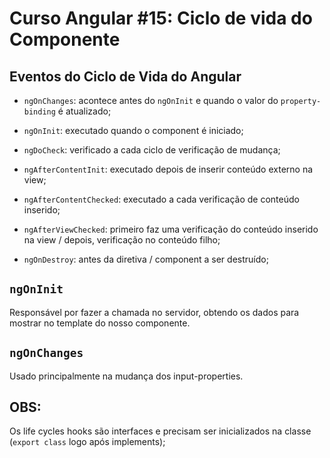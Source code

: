 # Curso Angular #15: Ciclo de vida do Componente  
  
## Eventos do Ciclo de Vida do Angular  
    
* `ngOnChanges`: acontece antes do `ngOnInit` e quando o valor do `property-binding` é atualizado;  
  
* `ngOnInit`: executado quando o component é iniciado;  
  
* `ngDoCheck`: verificado a cada ciclo de verificação de mudança;    
  
* `ngAfterContentInit`: executado depois de inserir conteúdo externo na view;  
  
* `ngAfterContentChecked`: executado a cada verificação de conteúdo inserido;  
  
* `ngAfterViewChecked`: primeiro faz uma verificação do conteúdo inserido na view / depois, verificação no conteúdo filho;  
  
* `ngOnDestroy`: antes da diretiva / component a ser destruído;  
  
  
## `ngOnInit`  
  
Responsável por fazer a chamada no servidor, obtendo os dados para mostrar no template do nosso componente.  
  
## `ngOnChanges`  
  
Usado principalmente na mudança dos input-properties.  
  

## OBS:

Os life cycles hooks são interfaces e precisam ser inicializados na classe (`export class` logo após implements); 

